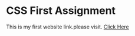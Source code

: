 # CSS First Assignment
This is my first website link.please visit.
[Click Here](https://nazmulshuvo1.github.io/CSS-Assignment-1/)
